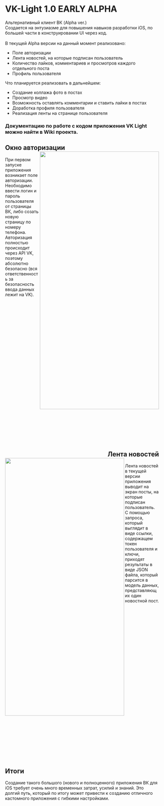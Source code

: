 # VK-Light 1.0 EARLY ALPHA


Альтернативный клиент ВК (Alpha ver.)
<br>Создается на энтузиазме для повышения навыков разработки iOS, по большей части в конструировании UI через код.
<br><br>В текущей Alpha версии на данный момент реализовано:

- Поле авторизации
- Лента новостей, на которые подписан пользователь
- Количество лайков, комментариев и просмотров каждого отдельного поста
- Профиль пользователя

Что планируется реализовать в дальнейшем:
- Создание коллажа фото в постах
- Просмотр видео
- Возможность оставлять комментарии и ставить лайки в постах
- Доработка профиля пользователя
- Реализация ленты на странице пользователя

<h3>Документацию по работе с кодом приложения VK Light можно найти в Wiki проекта.</h3>

<h2>Окно авторизации
<a><img src="https://user-images.githubusercontent.com/45755611/138056639-777b5ea6-61ba-46f6-9614-cb8e79f14681.png" align="right" height="844" width="390" ></a></h2>
При первом запуске приложения возникает поле авторизации. Необходимо ввести логин и пароль пользователя от страницы ВК, либо созать новую страницу по номеру телефона. Авторизация полностью происходит через API VK, поэтому абсолютно безопасно (вся ответственность за безопасность ввода данных лежит на VK).

<br><br><br><br><br><br><br><br><br><br><br><br><br><br><br><br><br><br><br><br><br><br><br><br><br><br><br>
<h2 align="right">Лента новостей
<a><img src="https://user-images.githubusercontent.com/45755611/138098501-b505b1d0-8282-4b42-8869-68f9f70a8d93.png" align="left" height="844" width="390" ></a></h2>
Лента новостей в текущей версии приложения выводит на экран посты, на которые подписан пользователь. С помощью запроса, который выглядит в виде ссылки, содержащем токен пользователя и ключи, приходят результаты в виде JSON файла, который парсится в модель данных, представляющих один новостной пост.
<br><br><br><br><br><br><br><br><br><br><br><br><br><br><br><br><br><br><br><br><br><br><br><br><br><br><br><br>

<br><br><h2>Итоги</h2>
Создание такого большого (нового и полноценного) приложения ВК для iOS требует очень много временных затрат, усилий и знаний. Это долгий путь, который по итогу может привести к созданию отличного кастомного приложения с гибкими настройками.

